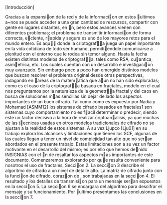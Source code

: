 [Introducción]

Gracias a la expansion de la red y de la informacion en estos ultimos a~nos se puede acceder a una
gran cantidad de rescursos, compartir con gente en lugares distantes, en n, pero estos avances vienen
con diferentes problemas; el problema de transmitir informacion de forma correcta, eciente, rapida y
segura es uno de los mayores retos para el mundo entero. Es aqu donde la criptografa juega un papel
importante en la vida cotidiana de todo ser humano, permitiendole comunicarse a plenitud con el entorno
que le rodea sin temor alguno.
Hasta la fecha existen distintos modelos de criptografa, tales como RSA, cuantica, asimetrica, etc. Los
cuales cuentan con un desarrollo e investigacion muy avanzado. Sin embargo poco a poco han emergido
distintos modelos que buscan resolver el problema original desde otras perspectivas, indagando en areas
de la matematica que aun no han sido exploradas; como es el caso de la criptografa basada en fractales,
modelo en el cual nos preguntamos por la naturaleza de la geometra fractal y del caos en busca de
soluciones mas sencillas sin dejar de lado los aspectos importantes de un buen cifrado.
Tal como como es expuesto por Nadia y Mohamad [ASMM12] los sistemas de cifrado basados en
fractales1 son sistemas cuyo comportamiento no es facil determinar o predecir, siendo este un factor
decisivo a la hora de realizar criptoanalisis, ya que muchas de las tecnicas usadas en otros modelos
tradicionales de cifrado no se ajustan a la realidad de estos sistemas.
A su vez Ljupco [Lju01] en su trabajo explora los alcances y limitaciones que tienen los SCF, algunas
de las cuales llegan a tener un nivel de complejidad tan alto que no seran abordados en el presente trabajo.
Estas limitaciones son a su vez un factor motivante en el desarrollo del mismo; es por ello que hemos
denido INSIGNIAS con el n de resaltar los aspectos mas importantes de este documento.
Comenzaremos explorando por que resulta conveniente para nosotros el uso de fractales, Seccion 2.
La seccion 3 describe el algoritmo de cifrado a un nivel de detalle alto. La matriz de cifrado junto con la
funcion de cifrado, corazon de , son trabajadas en la seccion 4. El resultado y los detalles de transmision
para un mensaje seran expuestos en la seccion 5. La seccion 6 se encargara del algoritmo para descifrar
el mensaje y su funcionamiento. Por ultimo presentamos las conclusiones en la seccion 7.

